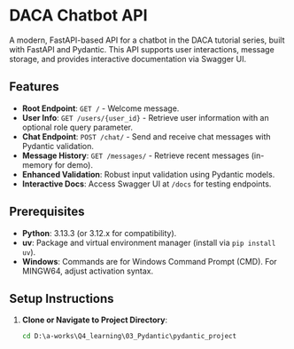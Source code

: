 # DACA Chatbot API

A modern, FastAPI-based API for a chatbot in the DACA tutorial series, built with FastAPI and Pydantic. This API supports user interactions, message storage, and provides interactive documentation via Swagger UI.

## Features
- **Root Endpoint**: `GET /` - Welcome message.
- **User Info**: `GET /users/{user_id}` - Retrieve user information with an optional role query parameter.
- **Chat Endpoint**: `POST /chat/` - Send and receive chat messages with Pydantic validation.
- **Message History**: `GET /messages/` - Retrieve recent messages (in-memory for demo).
- **Enhanced Validation**: Robust input validation using Pydantic models.
- **Interactive Docs**: Access Swagger UI at `/docs` for testing endpoints.

## Prerequisites
- **Python**: 3.13.3 (or 3.12.x for compatibility).
- **uv**: Package and virtual environment manager (install via `pip install uv`).
- **Windows**: Commands are for Windows Command Prompt (CMD). For MINGW64, adjust activation syntax.

## Setup Instructions
1. **Clone or Navigate to Project Directory**:
   ```cmd
   cd D:\a-works\Q4_learning\03_Pydantic\pydantic_project